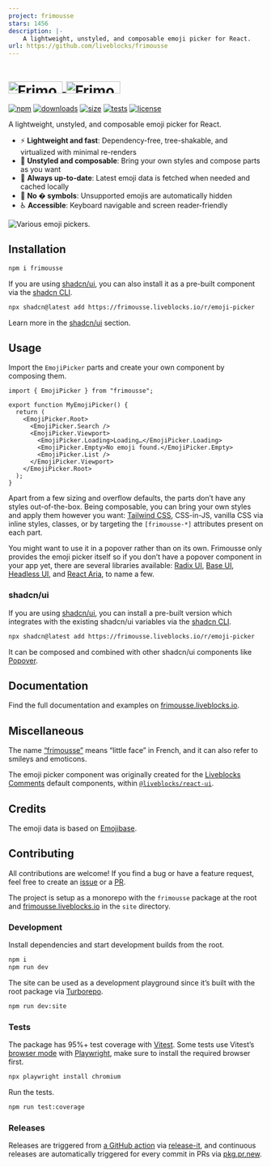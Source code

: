 ```yaml
---
project: frimousse
stars: 1456
description: |-
    A lightweight, unstyled, and composable emoji picker for React.
url: https://github.com/liveblocks/frimousse
---
```


<h1>
  <a href="https://frimousse.liveblocks.io#gh-light-mode-only">
    <img src=".github/assets/logo-light.svg" width="107" height="24" alt="Frimousse" align="center" />
  </a>
  <a href="https://frimousse.liveblocks.io#gh-dark-mode-only">
    <img src=".github/assets/logo-dark.svg" width="107" height="24" alt="Frimousse" align="center" />
  </a>
</h1>

[![npm](https://img.shields.io/npm/v/frimousse?labelColor=651&color=fc0)](https://www.npmjs.com/package/frimousse)
[![downloads](https://img.shields.io/npm/dm/frimousse?label=downloads&labelColor=651&color=fc0)](https://www.npmjs.com/package/frimousse)
[![size](https://img.shields.io/bundlephobia/minzip/frimousse?label=size&labelColor=651&color=fc0)](https://bundlephobia.com/package/frimousse)
[![tests](https://img.shields.io/github/actions/workflow/status/liveblocks/frimousse/.github/workflows/tests.yml?label=tests&labelColor=651&color=fc0)](https://github.com/liveblocks/frimousse/actions/workflows/tests.yml)
[![license](https://img.shields.io/github/license/liveblocks/frimousse?labelColor=651&color=fc0)](https://github.com/liveblocks/frimousse/blob/main/LICENSE)

A lightweight, unstyled, and composable emoji picker for React.

- ⚡️ **Lightweight and fast**: Dependency-free, tree-shakable, and virtualized with minimal re-renders
- 🎨 **Unstyled and composable**: Bring your own styles and compose parts as you want
- 🔄 **Always up-to-date**: Latest emoji data is fetched when needed and cached locally
- 🔣 **No � symbols**: Unsupported emojis are automatically hidden
- ♿️ **Accessible**: Keyboard navigable and screen reader-friendly

 <img src=".github/assets/header.svg" alt="Various emoji pickers." />

## Installation

```bash
npm i frimousse
```

If you are using [shadcn/ui](https://ui.shadcn.com/), you can also install it as a pre-built component via the [shadcn CLI](https://ui.shadcn.com/docs/cli).

```bash
npx shadcn@latest add https://frimousse.liveblocks.io/r/emoji-picker
```

Learn more in the [shadcn/ui](#shadcnui) section.

## Usage

Import the `EmojiPicker` parts and create your own component by composing them.

```tsx
import { EmojiPicker } from "frimousse";

export function MyEmojiPicker() {
  return (
    <EmojiPicker.Root>
      <EmojiPicker.Search />
      <EmojiPicker.Viewport>
        <EmojiPicker.Loading>Loading…</EmojiPicker.Loading>
        <EmojiPicker.Empty>No emoji found.</EmojiPicker.Empty>
        <EmojiPicker.List />
      </EmojiPicker.Viewport>
    </EmojiPicker.Root>
  );
}
```

Apart from a few sizing and overflow defaults, the parts don’t have any styles out-of-the-box. Being composable, you can bring your own styles and apply them however you want: [Tailwind CSS](https://tailwindcss.com/), CSS-in-JS, vanilla CSS via inline styles, classes, or by targeting the `[frimousse-*]` attributes present on each part.

You might want to use it in a popover rather than on its own. Frimousse only provides the emoji picker itself so if you don’t have a popover component in your app yet, there are several libraries available: [Radix UI](https://www.radix-ui.com/primitives/docs/components/popover), [Base UI](https://base-ui.com/react/components/popover), [Headless UI](https://headlessui.com/react/popover), and [React Aria](https://react-spectrum.adobe.com/react-aria/Popover.html), to name a few.

### shadcn/ui

If you are using [shadcn/ui](https://ui.shadcn.com/), you can install a pre-built version which integrates with the existing shadcn/ui variables via the [shadcn CLI](https://ui.shadcn.com/docs/cli).

```bash
npx shadcn@latest add https://frimousse.liveblocks.io/r/emoji-picker
```

It can be composed and combined with other shadcn/ui components like [Popover](https://ui.shadcn.com/docs/components/popover).

## Documentation

Find the full documentation and examples on [frimousse.liveblocks.io](https://frimousse.liveblocks.io).

## Miscellaneous

The name [“frimousse”](https://en.wiktionary.org/wiki/frimousse) means “little face” in French, and it can also refer to smileys and emoticons.

The emoji picker component was originally created for the [Liveblocks Comments](https://liveblocks.io/comments) default components, within [`@liveblocks/react-ui`](https://github.com/liveblocks/liveblocks/tree/main/packages/liveblocks-react-ui).

## Credits

The emoji data is based on [Emojibase](https://emojibase.dev/).

## Contributing

All contributions are welcome! If you find a bug or have a feature request, feel free to create an [issue](https://github.com/liveblocks/frimousse/issues) or a [PR](https://github.com/liveblocks/frimousse/pulls).

The project is setup as a monorepo with the `frimousse` package at the root and [frimousse.liveblocks.io](https://frimousse.liveblocks.io) in the `site` directory.

### Development

Install dependencies and start development builds from the root.

```bash
npm i
npm run dev
```

The site can be used as a development playground since it’s built with the root package via [Turborepo](https://turbo.build/repo).

```bash
npm run dev:site
```

### Tests

The package has 95%+ test coverage with [Vitest](https://vitest.dev/). Some tests use Vitest’s [browser mode](https://vitest.dev/guide/browser-testing) with [Playwright](https://playwright.dev/), make sure to install the required browser first.

```bash
npx playwright install chromium
```

Run the tests.

```bash
npm run test:coverage
```

### Releases

Releases are triggered from [a GitHub action](.github/workflows/release.yml) via [release-it](https://github.com/release-it/release-it), and continuous releases are automatically triggered for every commit in PRs via [pkg.pr.new](https://github.com/stackblitz-labs/pkg.pr.new).

